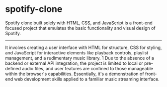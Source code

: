 # spotify-clone
Spotify clone built solely with HTML, CSS, and JavaScript is a front-end focused project that emulates the basic functionality and visual design of Spotify.<br><hr>
It involves creating a user interface with HTML for structure, CSS for styling, and JavaScript for interactive elements like playback controls, playlist management, and a rudimentary music library. 1  Due to the absence of a backend or external API integration, the project is limited to local or pre-defined audio files, and user features are confined to those manageable within the browser's capabilities. Essentially, it's a demonstration of front-end web development skills applied to a familiar music streaming interface. 
